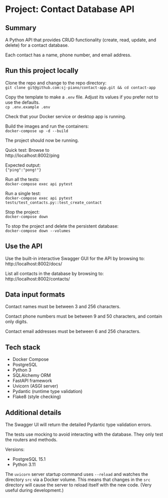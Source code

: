# Project: Contact Database API


## Summary

A Python API that provides CRUD functionality (create, read, update, and delete) for a contact database.

Each contact has a name, phone number, and email address.


## Run this project locally

Clone the repo and change to the repo directory:  
`git clone git@github.com:sj-piano/contact-app.git && cd contact-app`

Copy the template to make a `.env` file. Adjust its values if you prefer not to use the defaults.  
`cp .env.example .env`

Check that your Docker service or desktop app is running.

Build the images and run the containers:  
`docker-compose up -d --build`

The project should now be running.

Quick test: Browse to  
http://localhost:8002/ping

Expected output:  
`{"ping":"pong!"}`

Run all the tests:  
`docker-compose exec api pytest`

Run a single test:  
`docker-compose exec api pytest tests/test_contacts.py::test_create_contact`

Stop the project:  
`docker-compose down`

To stop the project and delete the persistent database:  
`docker-compose down --volumes`


## Use the API

Use the built-in interactive Swagger GUI for the API by browsing to:  
http://localhost:8002/docs/

List all contacts in the database by browsing to:  
http://localhost:8002/contacts/


## Data input formats

Contact names must be between 3 and 256 characters.

Contact phone numbers must be between 9 and 50 characters, and contain only digits.

Contact email addresses must be between 6 and 256 characters.


## Tech stack

* Docker Compose
* PostgreSQL
* Python 3
* SQLAlchemy ORM
* FastAPI framework
* Uvicorn (ASGI server)
* Pydantic (runtime type validation)
* Flake8 (style checking)


## Additional details

The Swagger UI will return the detailed Pydantic type validation errors.

The tests use mocking to avoid interacting with the database. They only test the routers and methods.

Versions:  
- PostgreSQL 15.1  
- Python 3.11  

The `uvicorn` server startup command uses `--reload` and watches the directory `src` via a Docker volume. This means that changes in the `src` directory will cause the server to reload itself with the new code. (Very useful during development.)
